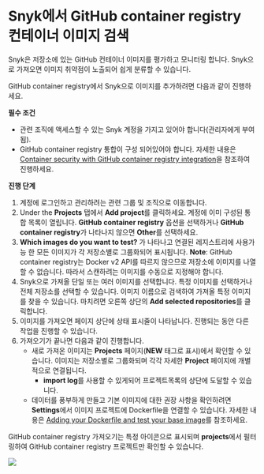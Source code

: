 # Snyk에서 GitHub container registry 컨테이너 이미지 검색

Snyk은 저장소에 있는 GitHub 컨테이너 이미지를 평가하고 모니터링 합니다. Snyk으로 가져오면 이미지 취약점이 노출되어 쉽게 분류할 수 있습니다.

GitHub container registry에서 Snyk으로 이미지를 추가하려면 다음과 같이 진행하세요.

**필수 조건**

* 관련 조직에 액세스할 수 있는 Snyk 계정을 가지고 있어야 합니다(관리자에게 부여됨).
* GitHub container registry 통합이 구성 되어있어야 합니다. 자세한 내용은 [Container security with GitHub container registry integration](https://docs.snyk.io/snyk-container/image-scanning-library/github-container-registry-image-scanning/container-security-with-github-container-registry-integration)을 참조하여 진행하세요.

**진행 단계**

1. 계정에 로그인하고 관리하려는 관련 그룹 및 조직으로 이동합니다.
2. Under the **Projects** 탭에서 **Add project**를 클릭하세요. 계정에 이미 구성된 통합 목록이 열립니다. **GitHub container registry** 옵션을 선택하거나 **GitHub container registry**가 나타나지 않으면 **Other**를 선택하세요.
3. **Which images do you want to test?** 가 나타나고 연결된 레지스트리에 사용가능 한 모든 이미지가 각 저장소별로 그룹화되어 표시됩니다. **Note**: GitHub container registry는 Docker v2 API를 따르지 않으므로 저장소에 이미지를 나열할 수 없습니다. 따라서 스캔하려는 이미지를 수동으로 지정해야 합니다.
4. Snyk으로 가져올 단일 또는 여러 이미지를 선택합니다. 특정 이미지를 선택하거나 전체 저장소를 선택할 수 있습니다. 이미지 이름으로 검색하여 가져올 특정 이미지를 찾을 수 있습니다. 마치려면 오른쪽 상단의 **Add selected repositories**를 클릭합니다.
5. 이미지를 가져오면 페이지 상단에 상태 표시줄이 나타납니다. 진행되는 동안 다른 작업을 진행할 수 있습니다.
6. 가져오기가 끝나면 다음과 같이 진행합니다.
   * 새로 가져온 이미지는 **Projects** 페이지(**NEW** 태그로 표시)에서 확인할 수 있습니다. 이미지는 저장소별로 그룹화되며 각각 자세한 **Project** 페이지에 개별적으로 연결됩니다.
     * **import log**를 사용할 수 있게되어 프로젝트목록의 상단에 도달할 수 있습니다.
   * 데이터를 풍부하게 만들고 기본 이미지에 대한 권장 사항을 확인하려면 **Settings**에서 이미지 프로젝트에 Dockerfile을 연결할 수 있습니다. 자세한 내용은 [Adding your Dockerfile and test your base image](https://support.snyk.io/hc/articles/360003916218#UUID-9ab347a6-8af0-ef6c-5ebd-cec21fbfab29)를 참조하세요.

GitHub container registry 가져오기는 특정 아이콘으로 표시되며 **projects**에서 필터링하여 GitHub container registry 프로젝트만 확인할 수 있습니다.

![](../../../../.gitbook/assets/mceclip1-5-.png)
